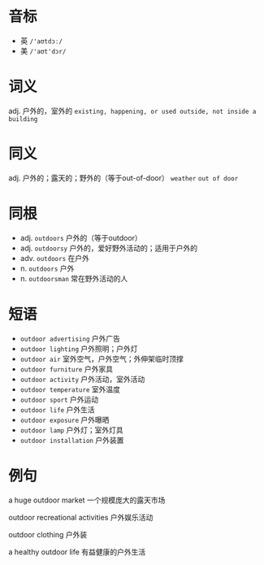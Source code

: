 # 音标

- 英 `/'aʊtdɔː/`
- 美 `/'aʊt'dɔr/`

# 词义

adj. 户外的，室外的
`existing, happening, or used outside, not inside a building`

# 同义

adj. 户外的；露天的；野外的（等于out-of-door）
`weather` `out of door`

# 同根

- adj. `outdoors` 户外的（等于outdoor）
- adj. `outdoorsy` 户外的，爱好野外活动的；适用于户外的
- adv. `outdoors` 在户外
- n. `outdoors` 户外
- n. `outdoorsman` 常在野外活动的人

# 短语

- `outdoor advertising` 户外广告
- `outdoor lighting` 户外照明；户外灯
- `outdoor air` 室外空气，户外空气；外伸架临时顶撑
- `outdoor furniture` 户外家具
- `outdoor activity` 户外活动，室外活动
- `outdoor temperature` 室外温度
- `outdoor sport` 户外运动
- `outdoor life` 户外生活
- `outdoor exposure` 户外曝晒
- `outdoor lamp` 户外灯；室外灯具
- `outdoor installation` 户外装置

# 例句

a huge outdoor market
一个规模庞大的露天市场

outdoor recreational activities
户外娱乐活动

outdoor clothing
户外装

a healthy outdoor life
有益健康的户外生活


